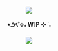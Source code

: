 <p align="center">
<img src="https://github.com/user-attachments/assets/cf92693d-b2f1-4d98-899e-dfd513bce7ee"</b><br><br>
<b>⋆౨ৎ˚⟡˖ WIP ⊹ ࣪ ˖</b><br></br>
<b><img src="https://komarev.com/ghpvc/?username=gxrextism&style=for-the-badge&label=✦&color=ff00ff"</b></p>
